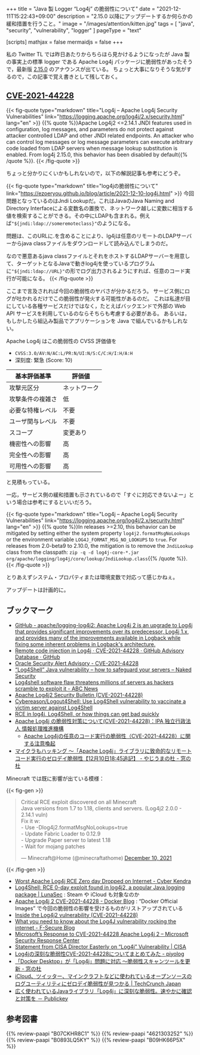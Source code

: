 +++
title = "Java 製 Logger “Log4j” の脆弱性について"
date =  "2021-12-11T15:22:43+09:00"
description = "2.15.0 以降にアップデートするか何らかの緩和措置を行うこと。"
image = "/images/attention/kitten.jpg"
tags  = [ "java", "security", "vulnerability", "logger" ]
pageType = "text"

[scripts]
  mathjax = false
  mermaidjs = false
+++

私の Twitter TL では昨日あたりからちらほら見かけるようになったが Java 製の事実上の標準 logger である Apache Log4j パッケージに脆弱性があったそうで，最新版 [2.15.0](https://github.com/apache/logging-log4j2/releases/tag/rel%2F2.15.0) のアナウンスが出ている。
ちょっと大事になりそうな気がするので，この記事で覚え書きとして残しておく。

## [CVE-2021-44228]

{{< fig-quote type="markdown" title="Log4j – Apache Log4j Security Vulnerabilities" link="https://logging.apache.org/log4j/2.x/security.html" lang="en" >}}
{{% quote %}}Apache Log4j2 <=2.14.1 JNDI features used in configuration, log messages, and parameters do not protect against attacker controlled LDAP and other JNDI related endpoints. An attacker who can control log messages or log message parameters can execute arbitrary code loaded from LDAP servers when message lookup substitution is enabled. From log4j 2.15.0, this behavior has been disabled by default{{% /quote %}}.
{{< /fig-quote >}}

ちょっと分かりにくいかもしれないので，以下の解説記事も参考にどうぞ。

{{< fig-quote type="markdown" title="log4jの脆弱性について" link="https://ezoeryou.github.io/blog/article/2021-12-10-log4j.html" >}}
今回問題となっているのはJndi Lookupだ。これはJavaのJava Naming and Directory Interfaceによる変数名の置換で、ネットワーク越しに変数に相当する値を検索することができる。その中にLDAPも含まれる。例えば`"${jndi:ldap://someremoteclass}"`のようになる。

問題は、このURLに.を含めることにより、lg4jは任意のリモートのLDAPサーバーからjava classファイルをダウンロードして読み込んでしまうのだ。

なので悪意あるjava classファイルとそれをホストするLDAPサーバーを用意して、ターゲットとなるJavaで動きlog4jを使っているプログラムに`"${jndi:ldap://URL}"`の形でログ出力されるようにすれば、任意のコード実行が可能になる。
{{< /fig-quote >}}

ここまで言及されれば今回の脆弱性のヤバさが分かるだろう。
サービス側にログが吐かれるだけでこの脆弱性が発火する可能性があるのだ。
これは私達が目にしている各種サービスだけではなく，たとえばバックエンドで外部の Web API サービスを利用しているのならそちらも考慮する必要がある。
あるいは，もしかしたら組込み製品でアプリケーションを Java で組んでいるかもしれない。

Apache Log4j はこの脆弱性の CVSS 評価値を

- `CVSS:3.0/AV:N/AC:L/PR:N/UI:N/S:C/C:H/I:H/A:H`
- 深刻度: 緊急 (Score: 10)

| 基本評価基準 | 評価値 |
|--------|-------|
| 攻撃元区分 | ネットワーク |
| 攻撃条件の複雑さ | 低 |
| 必要な特権レベル | 不要 |
| ユーザ関与レベル | 不要 |
| スコープ | 変更あり |
| 機密性への影響 | 高 |
| 完全性への影響 | 高 |
| 可用性への影響 | 高 |

と見積もっている。

一応，サービス側の緩和措置も示されているので「すぐに対応できないよー」という場合は参考にするといいだろう。

{{< fig-quote type="markdown" title="Log4j – Apache Log4j Security Vulnerabilities" link="https://logging.apache.org/log4j/2.x/security.html" lang="en" >}}
{{% quote %}}In releases >=2.10, this behavior can be mitigated by setting either the system property `log4j2.formatMsgNoLookups` or the environment variable `LOG4J_FORMAT_MSG_NO_LOOKUPS` to `true`. For releases from 2.0-beta9 to 2.10.0, the mitigation is to remove the `JndiLookup` class from the classpath: `zip -q -d log4j-core-*.jar org/apache/logging/log4j/core/lookup/JndiLookup.class`{{% /quote %}}.
{{< /fig-quote >}}

とりあえずシステム・プロパティまたは環境変数で対応って感じかねぇ。

アップデートは計画的に。

## ブックマーク

- [GitHub - apache/logging-log4j2: Apache Log4j 2 is an upgrade to Log4j that provides significant improvements over its predecessor, Log4j 1.x, and provides many of the improvements available in Logback while fixing some inherent problems in Logback's architecture.](https://github.com/apache/logging-log4j2)
- [Remote code injection in Log4j · CVE-2021-44228 · GitHub Advisory Database · GitHub](https://github.com/advisories/GHSA-jfh8-c2jp-5v3q)
- [Oracle Security Alert Advisory - CVE-2021-44228](https://www.oracle.com/security-alerts/alert-cve-2021-44228.html)
- [“Log4Shell” Java vulnerability – how to safeguard your servers – Naked Security](https://nakedsecurity.sophos.com/2021/12/10/log4shell-java-vulnerability-how-to-safeguard-your-servers/)
- [Log4shell software flaw threatens millions of servers as hackers scramble to exploit it - ABC News](https://www.abc.net.au/news/2021-12-11/log4shell-techs-race-to-fix-software-flaw/100692876)
- [Apache Log4j2 Security Bulletin (CVE-2021-44228)](https://aws.amazon.com/security/security-bulletins/AWS-2021-005/)
- [Cybereason/Logout4Shell: Use Log4Shell vulnerability to vaccinate a victim server against Log4Shell](https://github.com/Cybereason/Logout4Shell)
- [RCE in log4j, Log4Shell, or how things can get bad quickly](https://isc.sans.edu/forums/diary/28120/)
- [Apache Log4j の脆弱性対策について(CVE-2021-44228)：IPA 独立行政法人 情報処理推進機構](https://www.ipa.go.jp/security/ciadr/vul/alert20211213.html)
  - [Apache Log4jの任意のコード実行の脆弱性（CVE-2021-44228）に関する注意喚起](https://www.jpcert.or.jp/at/2021/at210050.html)
- [マイクラもハッキング ～「Apache Log4j」ライブラリに致命的なリモートコード実行のゼロデイ脆弱性【12月10日18:45追記】 - やじうまの杜 - 窓の杜](https://forest.watch.impress.co.jp/docs/serial/yajiuma/1373242.html)

Minecraft では既に影響が出ている模様：

{{< fig-gen >}}
<blockquote class="twitter-tweet"><p lang="en" dir="ltr">Critical RCE exploit discovered on all Minecraft <br> Java versions from 1.7 to 1.18, clients and servers. (Log4j2 2.0.0 - 2.14.1 vuln)<br>Fix it w:<br>- Use -Dlog4j2.formatMsgNoLookups=true<br>- Update Fabric Loader to 0.12.9<br>- Upgrade Paper server to latest 1.18 <br>- Wait for mojang patches</p>&mdash; Minecraft@Home (@minecraftathome) <a href="https://twitter.com/minecraftathome/status/1469110749431803904?ref_src=twsrc%5Etfw">December 10, 2021</a></blockquote>
{{< /fig-gen >}}

- [Worst Apache Log4j RCE Zero day Dropped on Internet - Cyber Kendra](https://www.cyberkendra.com/2021/12/worst-log4j-rce-zeroday-dropped-on.html)
- [Log4Shell: RCE 0-day exploit found in log4j2, a popular Java logging package | LunaSec](https://www.lunasec.io/docs/blog/log4j-zero-day/) : Steam や iCloud も対象なのか
- [Apache Log4j 2 CVE-2021-44228 - Docker Blog](https://www.docker.com/blog/apache-log4j-2-cve-2021-44228/) : “Docker Official Images” で今回の脆弱性の影響を受けるものがリストアップされている
- [Inside the Log4j2 vulnerability (CVE-2021-44228)](https://blog.cloudflare.com/inside-the-log4j2-vulnerability-cve-2021-44228/)
- [What you need to know about the Log4J vulnerability rocking the internet - F-Secure Blog](https://blog.f-secure.com/what-you-need-to-know-about-the-log4j-vulnerability-rocking-the-internet/)
- [Microsoft’s Response to CVE-2021-44228 Apache Log4j 2 – Microsoft Security Response Center](https://msrc-blog.microsoft.com/2021/12/11/microsofts-response-to-cve-2021-44228-apache-log4j2/)
- [Statement from CISA Director Easterly on “Log4j” Vulnerability | CISA](https://www.cisa.gov/news/2021/12/11/statement-cisa-director-easterly-log4j-vulnerability)
- [Log4jの深刻な脆弱性CVE-2021-44228についてまとめてみた - piyolog](https://piyolog.hatenadiary.jp/entry/2021/12/13/045541)
- [「Docker Desktop」が「Log4j」問題に対応 ～脆弱性スキャンツールを更新 - 窓の杜](https://forest.watch.impress.co.jp/docs/news/1373550.html)
- [iCloud、ツイッター、マインクラフトなどに使われているオープンソースのログユーティリティにゼロデイ脆弱性が見つかる  |  TechCrunch Japan](https://jp.techcrunch.com/2021/12/13/2021-12-10-apple-icloud-twitter-and-minecraft-vulnerable-to-ubiquitous-zero-day-exploit/)
- [広く使われているJavaライブラリ「Log4j」に深刻な脆弱性。速やかに確認と対策を － Publickey](https://www.publickey1.jp/blog/21/javalog4j.html)

[CVE-2021-44228]: https://nvd.nist.gov/vuln/detail/CVE-2021-44228

## 参考図書

{{% review-paapi "B07CKHR8C1" %}} <!-- Spring Data JPAプログラミング入門 -->
{{% review-paapi "4621303252" %}} <!-- Effective Java 第3版 -->
{{% review-paapi "B0893LQ5KY" %}} <!-- Spring Boot 2 入門 -->
{{% review-paapi "B09HK66P5X" %}} <!-- Java言語で学ぶデザインパターン入門第3版 -->
